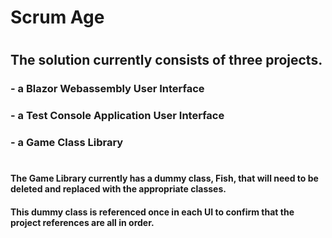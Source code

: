 # Scrum Age
#
#
## The solution currently consists of three projects.
### - a Blazor Webassembly User Interface
### - a Test Console Application User Interface
### - a Game Class Library
#
#### The Game Library currently has a dummy class, Fish, that will need to be deleted and replaced with the appropriate classes.
#### This dummy class is referenced once in each UI to confirm that the project references are all in order.
